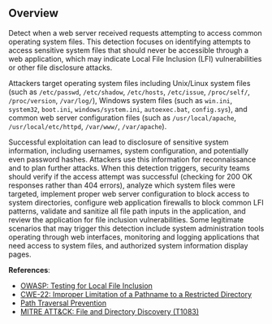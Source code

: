 ## Overview

Detect when a web server received requests attempting to access common operating system files. This detection focuses on identifying attempts to access sensitive system files that should never be accessible through a web application, which may indicate Local File Inclusion (LFI) vulnerabilities or other file disclosure attacks.

Attackers target operating system files including Unix/Linux system files (such as `/etc/passwd`, `/etc/shadow`, `/etc/hosts`, `/etc/issue`, `/proc/self/`, `/proc/version`, `/var/log/`), Windows system files (such as `win.ini`, `system32`, `boot.ini`, `windows/system.ini`, `autoexec.bat`, `config.sys`), and common web server configuration files (such as `/usr/local/apache`, `/usr/local/etc/httpd`, `/var/www/`, `/var/apache`). 

Successful exploitation can lead to disclosure of sensitive system information, including usernames, system configuration, and potentially even password hashes. Attackers use this information for reconnaissance and to plan further attacks. When this detection triggers, security teams should verify if the access attempt was successful (checking for 200 OK responses rather than 404 errors), analyze which system files were targeted, implement proper web server configuration to block access to system directories, configure web application firewalls to block common LFI patterns, validate and sanitize all file path inputs in the application, and review the application for file inclusion vulnerabilities. Some legitimate scenarios that may trigger this detection include system administration tools operating through web interfaces, monitoring and logging applications that need access to system files, and authorized system information display pages.

**References**:
- [OWASP: Testing for Local File Inclusion](https://owasp.org/www-project-web-security-testing-guide/latest/4-Web_Application_Security_Testing/07-Input_Validation_Testing/11.1-Testing_for_Local_File_Inclusion)
- [CWE-22: Improper Limitation of a Pathname to a Restricted Directory](https://cwe.mitre.org/data/definitions/22.html)
- [Path Traversal Prevention](https://cheatsheetseries.owasp.org/cheatsheets/File_System_Security_Cheat_Sheet.html)
- [MITRE ATT&CK: File and Directory Discovery (T1083)](https://attack.mitre.org/techniques/T1083/) 